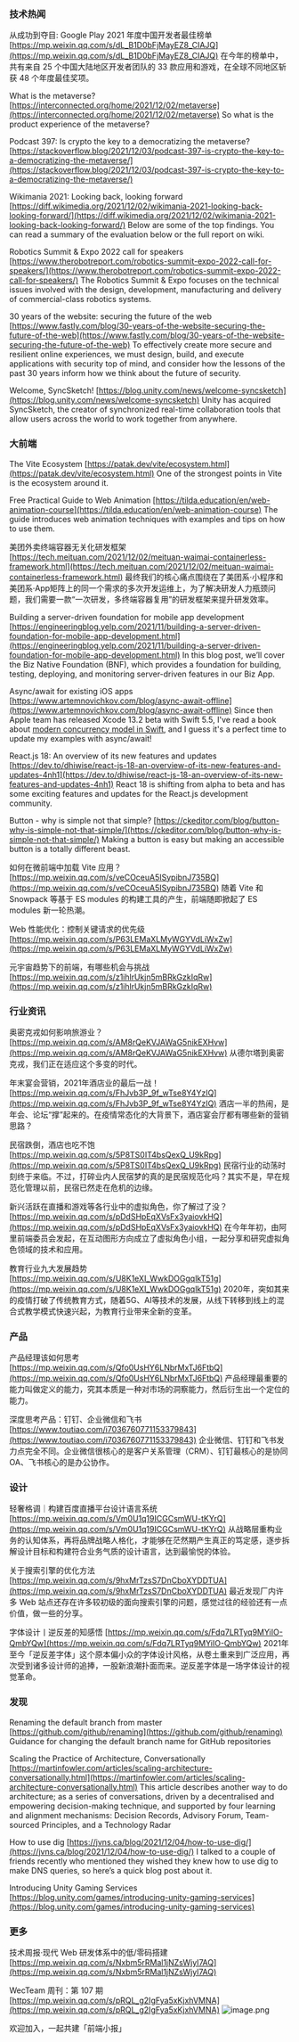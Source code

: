 ### 技术热闻
从成功到夺目: Google Play 2021 年度中国开发者最佳榜单
[https://mp.weixin.qq.com/s/dL_B1D0bFjMayEZ8_CIAJQ](https://mp.weixin.qq.com/s/dL_B1D0bFjMayEZ8_CIAJQ)
在今年的榜单中，共有来自 25 个中国大陆地区开发者团队的 33 款应用和游戏，在全球不同地区斩获 48 个年度最佳奖项。

What is the metaverse?
[https://interconnected.org/home/2021/12/02/metaverse](https://interconnected.org/home/2021/12/02/metaverse)
So what is the product experience of the metaverse?

Podcast 397: Is crypto the key to a democratizing the metaverse?
[https://stackoverflow.blog/2021/12/03/podcast-397-is-crypto-the-key-to-a-democratizing-the-metaverse/](https://stackoverflow.blog/2021/12/03/podcast-397-is-crypto-the-key-to-a-democratizing-the-metaverse/)

Wikimania 2021: Looking back, looking forward
[https://diff.wikimedia.org/2021/12/02/wikimania-2021-looking-back-looking-forward/](https://diff.wikimedia.org/2021/12/02/wikimania-2021-looking-back-looking-forward/)
Below are some of the top findings. You can read a summary of the evaluation below or the full report on wiki.

Robotics Summit & Expo 2022 call for speakers
[https://www.therobotreport.com/robotics-summit-expo-2022-call-for-speakers/](https://www.therobotreport.com/robotics-summit-expo-2022-call-for-speakers/)
The Robotics Summit & Expo focuses on the technical issues involved with the design, development, manufacturing and delivery of commercial-class robotics systems.

30 years of the website: securing the future of the web
[https://www.fastly.com/blog/30-years-of-the-website-securing-the-future-of-the-web](https://www.fastly.com/blog/30-years-of-the-website-securing-the-future-of-the-web)
To effectively create more secure and resilient online experiences, we must design, build, and execute applications with security top of mind, and consider how the lessons of the past 30 years inform how we think about the future of security. 

Welcome, SyncSketch!
[https://blog.unity.com/news/welcome-syncsketch](https://blog.unity.com/news/welcome-syncsketch)
Unity has acquired SyncSketch, the creator of synchronized real-time collaboration tools that allow users across the world to work together from anywhere.

### 大前端
The Vite Ecosystem
[https://patak.dev/vite/ecosystem.html](https://patak.dev/vite/ecosystem.html)
One of the strongest points in Vite is the ecosystem around it.

Free Practical Guide to Web Animation
[https://tilda.education/en/web-animation-course](https://tilda.education/en/web-animation-course)
The guide introduces web animation techniques with examples and tips on how to use them.

美团外卖终端容器无关化研发框架
[https://tech.meituan.com/2021/12/02/meituan-waimai-containerless-framework.html](https://tech.meituan.com/2021/12/02/meituan-waimai-containerless-framework.html)
最终我们的核心痛点围绕在了美团系·小程序和美团系·App矩阵上的同一个需求的多次开发运维上，为了解决研发人力瓶颈问题，我们需要一款“一次研发，多终端容器复用”的研发框架来提升研发效率。

Building a server-driven foundation for mobile app development
[https://engineeringblog.yelp.com/2021/11/building-a-server-driven-foundation-for-mobile-app-development.html](https://engineeringblog.yelp.com/2021/11/building-a-server-driven-foundation-for-mobile-app-development.html)
In this blog post, we’ll cover the Biz Native Foundation (BNF), which provides a foundation for building, testing, deploying, and monitoring server-driven features in our Biz App.

Async/await for existing iOS apps
[https://www.artemnovichkov.com/blog/async-await-offline](https://www.artemnovichkov.com/blog/async-await-offline)
Since then Apple team has released Xcode 13.2 beta with Swift 5.5, I've read a book about [modern concurrency model in Swift](https://www.raywenderlich.com/books/modern-concurrency-in-swift), and I guess it's a perfect time to update my examples with async/await!

React.js 18: An overview of its new features and updates
[https://dev.to/dhiwise/react-js-18-an-overview-of-its-new-features-and-updates-4nh1](https://dev.to/dhiwise/react-js-18-an-overview-of-its-new-features-and-updates-4nh1)
React 18 is shifting from alpha to beta and has some exciting features and updates for the React.js development community.

Button - why is simple not that simple?
[https://ckeditor.com/blog/button-why-is-simple-not-that-simple/](https://ckeditor.com/blog/button-why-is-simple-not-that-simple/)
Making a button is easy but making an accessible button is a totally different beast.

如何在微前端中加载 Vite 应用？
[https://mp.weixin.qq.com/s/veCOceuA5ISypibnJ735BQ](https://mp.weixin.qq.com/s/veCOceuA5ISypibnJ735BQ)
随着 Vite 和 Snowpack 等基于 ES modules 的构建工具的产生，前端随即掀起了 ES modules 新一轮热潮。

Web 性能优化：控制关键请求的优先级
[https://mp.weixin.qq.com/s/P63LEMaXLMyWGYVdLiWxZw](https://mp.weixin.qq.com/s/P63LEMaXLMyWGYVdLiWxZw)

元宇宙趋势下的前端，有哪些机会与挑战
[https://mp.weixin.qq.com/s/z1ihlrUkjn5mBRkGzkIqRw](https://mp.weixin.qq.com/s/z1ihlrUkjn5mBRkGzkIqRw)

### 行业资讯
奥密克戎如何影响旅游业？
[https://mp.weixin.qq.com/s/AM8rQeKVJAWaG5nikEXHvw](https://mp.weixin.qq.com/s/AM8rQeKVJAWaG5nikEXHvw)
从德尔塔到奥密克戎，我们正在适应这个多变的时代。

年末宴会营销，2021年酒店业的最后一战！
[https://mp.weixin.qq.com/s/FhJvb3P_9f_wTse8Y4YzIQ](https://mp.weixin.qq.com/s/FhJvb3P_9f_wTse8Y4YzIQ)
酒店一半的热闹，是年会、论坛“撑”起来的。在疫情常态化的大背景下，酒店宴会厅都有哪些新的营销思路？

民宿跌倒，酒店也吃不饱
[https://mp.weixin.qq.com/s/5P8TS0IT4bsQexQ_U9kRpg](https://mp.weixin.qq.com/s/5P8TS0IT4bsQexQ_U9kRpg)
民宿行业的动荡时刻终于来临。不过，打碎业内人民宿梦的真的是民宿规范化吗？其实不是，早在规范化管理以前，民宿已然走在危机的边缘。

新兴活跃在直播和游戏等各行业中的虚拟角色，你了解过了没？
[https://mp.weixin.qq.com/s/pDdSHpEqXVsFx3yaiovkHQ](https://mp.weixin.qq.com/s/pDdSHpEqXVsFx3yaiovkHQ)
在今年年初，由阿里前端委员会发起，在互动图形方向成立了虚拟角色小组，一起分享和研究虚拟角色领域的技术和应用。

教育行业九大发展趋势
[https://mp.weixin.qq.com/s/U8K1eXI_WwkDOGgqlkT51g](https://mp.weixin.qq.com/s/U8K1eXI_WwkDOGgqlkT51g)
2020年，突如其来的疫情打破了传统教育方式，随着5G、AI等技术的发展，从线下转移到线上的混合式教学模式快速兴起，为教育行业带来全新的变革。

### 产品
产品经理该如何思考
[https://mp.weixin.qq.com/s/Qfo0UsHY6LNbrMxTJ6FtbQ](https://mp.weixin.qq.com/s/Qfo0UsHY6LNbrMxTJ6FtbQ)
产品经理最重要的能力叫做定义的能力，究其本质是一种对市场的洞察能力，然后衍生出一个定位的能力。

深度思考产品：钉钉、企业微信和飞书
[https://www.toutiao.com/i7036760771153379843](https://www.toutiao.com/i7036760771153379843)
企业微信、钉钉和飞书发力点完全不同。企业微信很核心的是客户关系管理（CRM）、钉钉最核心的是协同OA、飞书核心的是办公协作。

### 设计
轻奢格调｜构建百度直播平台设计语言系统
[https://mp.weixin.qq.com/s/Vm0U1q19ICGCsmWU-tKYrQ](https://mp.weixin.qq.com/s/Vm0U1q19ICGCsmWU-tKYrQ)
从战略层重构业务的认知体系，再将品牌战略人格化，才能够在茫然期产生真正的笃定感，逐步拆解设计目标和构建符合业务气质的设计语言，达到最愉悦的体验。

关于搜索引擎的优化方法
[https://mp.weixin.qq.com/s/9hxMrTzsS7DnCboXYDDTUA](https://mp.weixin.qq.com/s/9hxMrTzsS7DnCboXYDDTUA)
最近发现厂内许多 Web 站点还存在许多较初级的面向搜索引擎的问题，感觉过往的经验还有一点价值，做一些的分享。

字体设计丨逆反差的知感悟
[https://mp.weixin.qq.com/s/Fdq7LRTyq9MYiIO-QmbYQw](https://mp.weixin.qq.com/s/Fdq7LRTyq9MYiIO-QmbYQw)
2021年至今「逆反差字体」这个原本偏小众的字体设计风格，从卷土重来到广泛应用，再次受到诸多设计师的追捧，一股新浪潮扑面而来。逆反差字体是一场字体设计的视觉革命。

### 发现
Renaming the default branch from master
[https://github.com/github/renaming](https://github.com/github/renaming)
Guidance for changing the default branch name for GitHub repositories

Scaling the Practice of Architecture, Conversationally
[https://martinfowler.com/articles/scaling-architecture-conversationally.html](https://martinfowler.com/articles/scaling-architecture-conversationally.html)
This article describes another way to do architecture; as a series of conversations, driven by a decentralised and empowering decision-making technique, and supported by four learning and alignment mechanisms: Decision Records, Advisory Forum, Team-sourced Principles, and a Technology Radar

How to use dig
[https://jvns.ca/blog/2021/12/04/how-to-use-dig/](https://jvns.ca/blog/2021/12/04/how-to-use-dig/)
I talked to a couple of friends recently who mentioned they wished they knew how to use dig to make DNS queries, so here’s a quick blog post about it.

Introducing Unity Gaming Services
[https://blog.unity.com/games/introducing-unity-gaming-services](https://blog.unity.com/games/introducing-unity-gaming-services)

### 更多
技术周报·现代 Web 研发体系中的低/零码搭建
[https://mp.weixin.qq.com/s/Nxbm5rRMal1jNZsWjyI7AQ](https://mp.weixin.qq.com/s/Nxbm5rRMal1jNZsWjyI7AQ)

WecTeam 周刊：第 107 期
[https://mp.weixin.qq.com/s/pRQL_g2IgFya5xKjxhVMNA](https://mp.weixin.qq.com/s/pRQL_g2IgFya5xKjxhVMNA)
![image.png](https://cdn.nlark.com/yuque/0/2020/png/85771/1605930034828-7fc81343-651f-4a15-8465-eebe5a23cf61.png#crop=0&crop=0&crop=1&crop=1&height=31&id=C5Hpa&margin=%5Bobject%20Object%5D&name=image.png&originHeight=90&originWidth=2186&originalType=binary&ratio=1&rotation=0&showTitle=false&size=14325&status=done&style=none&title=&width=746)


欢迎加入，一起共建「前端小报」
